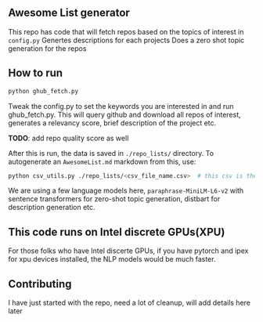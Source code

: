 ## Awesome List generator

This repo has code that will fetch repos based on the topics of interest in `config.py` 
Genertes descriptions for each projects
Does a zero shot topic generation for the repos

## How to run

```bash
python ghub_fetch.py
```

Tweak the config.py to set the keywords you are interested in and run ghub_fetch.py. This will query github and download
all repos of interest, generates a relevancy score, brief description of the project etc. 

**TODO**: add repo quality score as well


After this is run, the data is saved in `./repo_lists/` directory. To autogenerate an `AwesomeList.md` markdown from this, use:


```bash
python csv_utils.py ./repo_lists/<csv_file_name.csv>  # this csv is the file that we got from the previous step
```

We are using a few language models here, `paraphrase-MiniLM-L6-v2` with sentence transformers for zero-shot topic generation, distbart for description generation etc.

## This code runs on Intel discrete GPUs(XPU)

For those folks who have Intel discerte GPUs, if you have pytorch and ipex for xpu devices installed, the NLP models would be much faster.


## Contributing

I have just started with the repo, need a lot of cleanup, will add details here later


